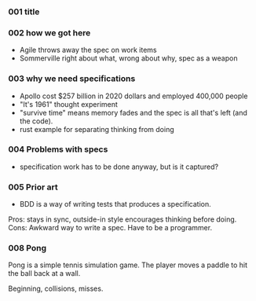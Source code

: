 ### 001 title

### 002 how we got here

* Agile throws away the spec on work items
* Sommerville right about what, wrong about why, spec as a weapon

### 003 why we need specifications

* Apollo cost $257 billion in 2020 dollars and employed 400,000 people 
* "It's 1961" thought experiment
* "survive time" means memory fades and the spec is all that's left (and the code).
* rust example for separating thinking from doing

### 004 Problems with specs

* specification work has to be done anyway, but is it captured?

### 005 Prior art

* BDD is a way of writing tests that produces a specification. 

Pros: stays in sync, outside-in style encourages thinking before doing. 
Cons: Awkward way to write a spec. Have to be a programmer. 

### 008 Pong

Pong is a simple tennis simulation game. The player moves a paddle to hit the ball back at a wall. 

Beginning, collisions, misses.